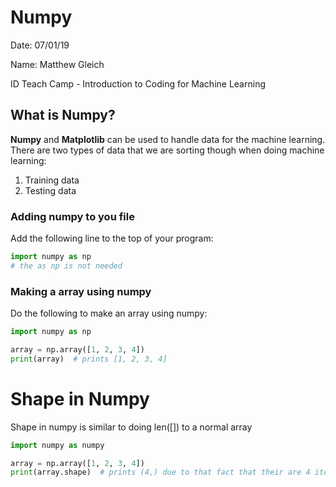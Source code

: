 # Numpy
Date: 07/01/19

Name: Matthew Gleich

ID Teach Camp - Introduction to Coding for Machine Learning

## What is Numpy?
**Numpy** and **Matplotlib** can be used to handle data for the machine learning.
There are two types of data that we are sorting though when doing machine learning:
1. Training data
2. Testing data

### Adding numpy to you file
Add the following line to the top of your program:

```python
import numpy as np
# the as np is not needed
```

### Making a array using numpy
Do the following to make an array using numpy:

```python
import numpy as np

array = np.array([1, 2, 3, 4])
print(array)  # prints [1, 2, 3, 4]
```

# Shape in Numpy
Shape in numpy is similar to doing len([]) to a normal array

```python
import numpy as numpy

array = np.array([1, 2, 3, 4])
print(array.shape)  # prints (4,) due to that fact that their are 4 items in the list
```
